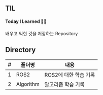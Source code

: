## TIL
#### Today I Learned ✍🏻
배우고 익힌 것을 저장하는 Repository


## Directory
| #   | 폴더명   | 내용   |
|---------|---------|---------|
| 1   | ROS2   | ROS2에 대한 학습 기록 |
| 2   | Algorithm  | 알고리즘 학습 기록 |
